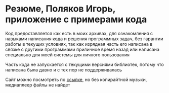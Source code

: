# Резюме, Поляков Игорь, приложение с примерами кода

Код предоставляется как есть в моих архивах, для ознакомления с навыками написания кода и решения программных задач, без гарантии работы в текущих условиях, так как изрядная часть его написана в связке с другими программами приличное время назад или написана специально для моей системы для личного пользования

Часть кода не запускается с текущими версиями библиотек, потому что написана была давно и с тех пор не поддерживалась

Сайт можно посмотреть по [ссылке](https://ranhum.github.io/Resume), но без копирайтной музыки, медиаплеер файлы не найдет
